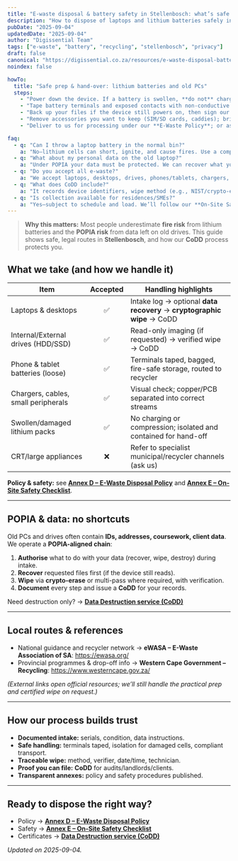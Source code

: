 ```yaml
---
title: "E-waste disposal & battery safety in Stellenbosch: what’s safe (and lawful)"
description: "How to dispose of laptops and lithium batteries safely in Stellenbosch—fire risk basics, POPIA data risks, lawful routes, and CoDD certificates."
pubDate: "2025-09-04"
updatedDate: "2025-09-04"
author: "Digissential Team"
tags: ["e-waste", "battery", "recycling", "stellenbosch", "privacy"]
draft: false
canonical: "https://digissential.co.za/resources/e-waste-disposal-battery-safety-stellenbosch/"
noindex: false

howTo:
  title: "Safe prep & hand-over: lithium batteries and old PCs"
  steps:
    - "Power down the device. If a battery is swollen, **do not** charge, puncture, or press it flat—place the device on a non-flammable surface."
    - "Tape battery terminals and exposed contacts with non-conductive tape; bag each battery separately (no loose packs in pockets or bins)."
    - "Back up your files if the device still powers on, then sign our intake to authorise **data destruction** once recovery (if any) is complete."
    - "Remove accessories you want to keep (SIM/SD cards, caddies); bring chargers with laptops for diagnostics if you’re unsure the fault is battery-only."
    - "Deliver to us for processing under our **E-Waste Policy**; or ask for a collection slot if on campus/near CBD. We’ll log items and provide CoDD when applicable."

faq:
  - q: "Can I throw a laptop battery in the normal bin?"
    a: "No—lithium cells can short, ignite, and cause fires. Use a compliant drop-off. We isolate, package, and send cells for proper recycling."
  - q: "What about my personal data on the old laptop?"
    a: "Under POPIA your data must be protected. We can recover what you need (if requested), then **cryptographically wipe** the storage and issue a **Certificate of Data Destruction (CoDD)**."
  - q: "Do you accept all e-waste?"
    a: "We accept laptops, desktops, drives, phones/tablets, chargers, and standalone batteries. CRTs/large appliances are referred to specialist streams—ask first."
  - q: "What does CoDD include?"
    a: "It records device identifiers, wipe method (e.g., NIST/crypto-erase), date/time, and handler. It’s your audit trail for compliance."
  - q: "Is collection available for residences/SMEs?"
    a: "Yes—subject to schedule and load. We’ll follow our **On-Site Safety Checklist** and transport rules for lithium items."
---
```


> **Why this matters:** Most people underestimate **fire risk** from lithium batteries and the **POPIA risk** from data left on old drives. This guide shows safe, legal routes in **Stellenbosch**, and how our **CoDD** process protects you.

## What we take (and how we handle it)

| Item | Accepted | Handling highlights |
|---|:--:|---|
| Laptops & desktops | ✅ | Intake log → optional **data recovery** → **cryptographic wipe** → CoDD |
| Internal/External drives (HDD/SSD) | ✅ | Read-only imaging (if requested) → verified wipe → CoDD |
| Phone & tablet batteries (loose) | ✅ | Terminals taped, bagged, fire-safe storage, routed to recycler |
| Chargers, cables, small peripherals | ✅ | Visual check; copper/PCB separated into correct streams |
| Swollen/damaged lithium packs | ✅ | No charging or compression; isolated and contained for hand-off |
| CRT/large appliances | ❌ | Refer to specialist municipal/recycler channels (ask us) |

**Policy & safety:** see **[Annex D – E-Waste Disposal Policy](/legal/ewaste-disposal-policy/)** and **[Annex E – On-Site Safety Checklist](/legal/on-site-safety-checklist/)**.

---

## POPIA & data: no shortcuts

Old PCs and drives often contain **IDs, addresses, coursework, client data**. We operate a **POPIA-aligned chain**:

1) **Authorise** what to do with your data (recover, wipe, destroy) during intake.  
2) **Recover** requested files first (if the device still reads).  
3) **Wipe** via **crypto-erase** or multi-pass where required, with verification.  
4) **Document** every step and issue a **CoDD** for your records.

Need destruction only? → **[Data Destruction service (CoDD)](/services/certificate-of-data-destruction/)**

---

## Local routes & references

- National guidance and recycler network → **eWASA – E-Waste Association of SA**: <https://ewasa.org/>  
- Provincial programmes & drop-off info → **Western Cape Government – Recycling**: <https://www.westerncape.gov.za/>

*(External links open official resources; we’ll still handle the practical prep and certified wipe on request.)*

---

## How our process builds trust

- **Documented intake:** serials, condition, data instructions.  
- **Safe handling:** terminals taped, isolation for damaged cells, compliant transport.  
- **Traceable wipe:** method, verifier, date/time, technician.  
- **Proof you can file:** **CoDD** for audits/landlords/clients.  
- **Transparent annexes:** policy and safety procedures published.

---

## Ready to dispose the right way?

- Policy → **[Annex D – E-Waste Disposal Policy](/legal/ewaste-disposal-policy/)**  
- Safety → **[Annex E – On-Site Safety Checklist](/legal/on-site-safety-checklist/)**  
- Certificates → **[Data Destruction service (CoDD)](/services/certificate-of-data-destruction/)**

*Updated on 2025-09-04.*
